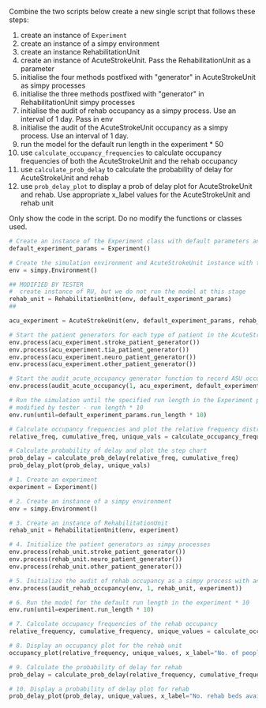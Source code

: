Combine the two scripts below create a new single script that follows these steps:

1. create an instance of `Experiment`
2. create an instance of a simpy environment
3. create an instance RehabilitationUnit 
4. create an instance of AcuteStrokeUnit. Pass the RehabilitationUnit as a parameter
5. initialise the four methods postfixed with "generator" in AcuteStrokeUnit  as simpy processes
6. initialise the three methods postfixed with "generator" in RehabilitationUnit  simpy processes
7. initialise the audit of rehab occupancy as a simpy process. Use an interval of 1 day.  Pass in env
8. initialise the audit of the AcuteStrokeUnit occupancy as a simpy process. Use an interval of 1 day.
9. run the model for the default run length in the experiment * 50
10. use `calculate_occupancy_frequencies` to calculate occupancy frequencies of both the AcuteStrokeUnit and the rehab occupancy
11. use `calculate_prob_delay` to calculate the probability of delay for AcuteStrokeUnit and rehab  
12. use `prob_delay_plot` to display a prob of delay plot for AcuteStrokeUnit and rehab.  Use appropriate x_label values for the AcuteStrokeUnit and rehab unit

Only show the code in the script. Do no modify the functions or classes used.

```python
# Create an instance of the Experiment class with default parameters and trace set to False
default_experiment_params = Experiment()

# Create the simulation environment and AcuteStrokeUnit instance with the Experiment parameters
env = simpy.Environment()

## MODIFIED BY TESTER
#  create instance of RU, but we do not run the model at this stage
rehab_unit = RehabilitationUnit(env, default_experiment_params)
##

acu_experiment = AcuteStrokeUnit(env, default_experiment_params, rehab_unit)

# Start the patient generators for each type of patient in the AcuteStrokeUnit instance
env.process(acu_experiment.stroke_patient_generator())
env.process(acu_experiment.tia_patient_generator())
env.process(acu_experiment.neuro_patient_generator())
env.process(acu_experiment.other_patient_generator())

# Start the audit_acute_occupancy generator function to record ASU occupancy at intervals
env.process(audit_acute_occupancy(1, acu_experiment, default_experiment_params))

# Run the simulation until the specified run length in the Experiment parameters
# modified by tester - run length * 10
env.run(until=default_experiment_params.run_length * 10)

# Calculate occupancy frequencies and plot the relative frequency distribution
relative_freq, cumulative_freq, unique_vals = calculate_occupancy_frequencies(default_experiment_params.asu_occupancy)

# Calculate probability of delay and plot the step chart
prob_delay = calculate_prob_delay(relative_freq, cumulative_freq)
prob_delay_plot(prob_delay, unique_vals)
```

```python
# 1. Create an experiment
experiment = Experiment()

# 2. Create an instance of a simpy environment
env = simpy.Environment()

# 3. Create an instance of RehabilitationUnit
rehab_unit = RehabilitationUnit(env, experiment)

# 4. Initialize the patient generators as simpy processes
env.process(rehab_unit.stroke_patient_generator())
env.process(rehab_unit.neuro_patient_generator())
env.process(rehab_unit.other_patient_generator())

# 5. Initialize the audit of rehab occupancy as a simpy process with an interval of 1 day
env.process(audit_rehab_occupancy(env, 1, rehab_unit, experiment))

# 6. Run the model for the default run length in the experiment * 10
env.run(until=experiment.run_length * 10)

# 7. Calculate occupancy frequencies of the rehab occupancy
relative_frequency, cumulative_frequency, unique_values = calculate_occupancy_frequencies(experiment.rehab_occupancy)

# 8. Display an occupancy plot for the rehab unit
occupancy_plot(relative_frequency, unique_values, x_label="No. of people in rehab")

# 9. Calculate the probability of delay for rehab
prob_delay = calculate_prob_delay(relative_frequency, cumulative_frequency)

# 10. Display a probability of delay plot for rehab
prob_delay_plot(prob_delay, unique_values, x_label="No. rehab beds available")

```